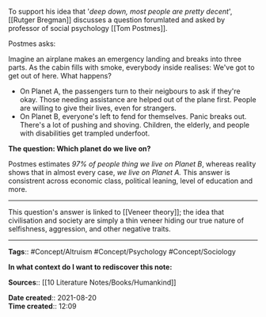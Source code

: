 To support his idea that '*deep down, most people are pretty decent*', [[Rutger Bregman]] discusses a question forumlated and asked by professor of social psychology [[Tom Postmes]].

Postmes asks:

Imagine an airplane makes an emergency landing and breaks into three parts. As the cabin fills with smoke, everybody inside realises: We've got to get out of here. 
What happens?

- On Planet A, the passengers turn to their neigbours to ask if they're okay. Those needing assistance are helped out of the plane first. People are willing to give their lives, even for strangers.
- On Planet B, everyone's left to fend for themselves. Panic breaks out. There's a lot of pushing and shoving. Children, the elderly, and people with disabilities get trampled underfoot. 

**The question: Which planet do we live on?**

Postmes estimates *97% of people thing we live on Planet B*, whereas reality shows that in almost every case, *we live on Planet A.*
This answer is consistrent across economic class, political leaning, level of education and more. 

---
This question's answer is linked to [[Veneer theory]]; the idea that civilisation and society are simply a thin veneer hiding our true nature of selfishness, aggression, and other negative traits. 


---
**Tags**:: #Concept/Altruism #Concept/Psychology #Concept/Sociology

**In what context do I want to rediscover this note:**

**Sources**:: [[10 Literature Notes/Books/Humankind]]

**Date created**:: 2021-08-20  
**Time created**:: 12:09